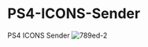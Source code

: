 # PS4-ICONS-Sender
PS4 ICONS Sender
![789ed-2](https://user-images.githubusercontent.com/49209220/215596203-15a2e3c0-8751-46a1-a0da-466aa2a42d87.png)
